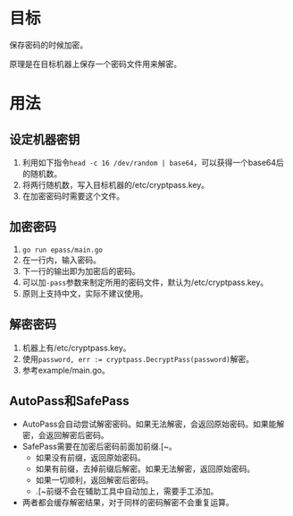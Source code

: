 # 目标

保存密码的时候加密。

原理是在目标机器上保存一个密码文件用来解密。

# 用法

## 设定机器密钥

1. 利用如下指令`head -c 16 /dev/random | base64`，可以获得一个base64后的随机数。
2. 将两行随机数，写入目标机器的/etc/cryptpass.key。
3. 在加密密码时需要这个文件。

## 加密密码

1. `go run epass/main.go`
2. 在一行内，输入密码。
3. 下一行的输出即为加密后的密码。
4. 可以加`-pass`参数来制定所用的密码文件，默认为/etc/cryptpass.key。
5. 原则上支持中文，实际不建议使用。

## 解密密码

1. 机器上有/etc/cryptpass.key。
2. 使用`password, err := cryptpass.DecryptPass(password)`解密。
3. 参考example/main.go。

## AutoPass和SafePass

* AutoPass会自动尝试解密密码。如果无法解密，会返回原始密码。如果能解密，会返回解密后密码。
* SafePass需要在加密后密码前面加前缀.[~。
  * 如果没有前缀，返回原始密码。
  * 如果有前缀，去掉前缀后解密。如果无法解密，返回原始密码。
  * 如果一切顺利，返回解密后密码。
  * .[~前缀不会在辅助工具中自动加上，需要手工添加。
* 两者都会缓存解密结果，对于同样的密码解密不会重复运算。

